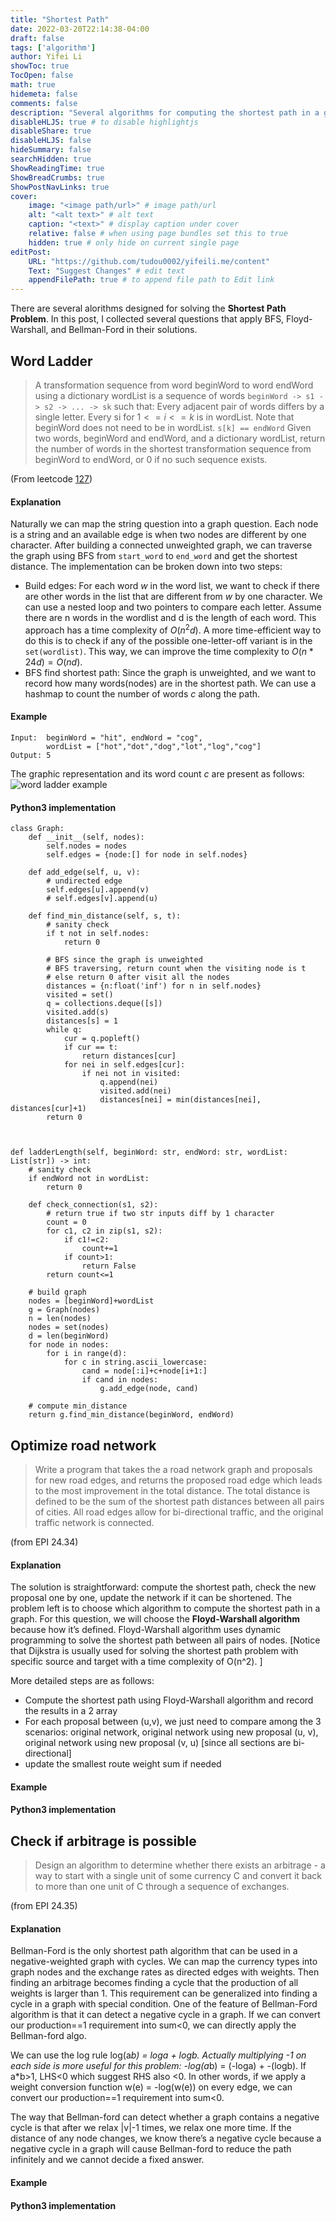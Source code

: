```yaml
---
title: "Shortest Path"
date: 2022-03-20T22:14:38-04:00
draft: false
tags: ['algorithm']  
author: Yifei Li
showToc: true
TocOpen: false
math: true
hidemeta: false
comments: false
description: "Several algorithms for computing the shortest path in a graph."
disableHLJS: true # to disable highlightjs
disableShare: true
disableHLJS: false
hideSummary: false
searchHidden: true
ShowReadingTime: true
ShowBreadCrumbs: true
ShowPostNavLinks: true
cover:
    image: "<image path/url>" # image path/url
    alt: "<alt text>" # alt text
    caption: "<text>" # display caption under cover
    relative: false # when using page bundles set this to true
    hidden: true # only hide on current single page
editPost:
    URL: "https://github.com/tudou0002/yifeili.me/content"
    Text: "Suggest Changes" # edit text
    appendFilePath: true # to append file path to Edit link
---
```

There are several alorithms designed for solving the **Shortest Path Problem**. In this post, I collected several questions that apply BFS, Floyd-Warshall, and Bellman-Ford in their solutions.

## Word Ladder
>A transformation sequence from word beginWord to word endWord using a dictionary wordList is a sequence of words `beginWord -> s1 -> s2 -> ... -> sk` such that:
>Every adjacent pair of words differs by a single letter.
Every si for $1 <= i <= k$ is in wordList. Note that beginWord does not need to be in wordList.
`s[k] == endWord`
> Given two words, beginWord and endWord, and a dictionary wordList, return the number of words in the shortest transformation sequence from beginWord to endWord, or 0 if no such sequence exists.  

(From leetcode [127](https://leetcode.com/problems/word-ladder/))

#### Explanation
Naturally we can map the string question into a graph question. Each node is a string and an available edge is when two nodes are different by one character. After building a connected unweighted graph, we can traverse the graph using BFS from `start_word` to `end_word` and get the shortest distance. The implementation can be broken down into two steps:
- Build edges: For each word $w$ in the word list, we want to check if there are other words in the list that are different from $w$ by one character. We can use a nested loop and two pointers to compare each letter. Assume there are n words in the wordlist and d is the length of each word. This approach has a time complexity of $O(n^2d)$. A more time-efficient way to do this is to check if any of the possible one-letter-off variant is in the `set(wordlist)`. This way, we can improve the time complexity to $O(n*24d)=O(nd)$.
- BFS find shortest path: Since the graph is unweighted, and we want to record how many words(nodes) are in the shortest path. We can use a hashmap to count the number of words $c$ along the path. 

#### Example
```
Input:  beginWord = "hit", endWord = "cog", 
        wordList = ["hot","dot","dog","lot","log","cog"]
Output: 5
```
The graphic representation and its word count $c$ are present as follows:
![word ladder example](/word_ladder.PNG#center)

#### Python3 implementation
```python3
class Graph:
    def __init__(self, nodes):
        self.nodes = nodes
        self.edges = {node:[] for node in self.nodes}
    
    def add_edge(self, u, v):
        # undirected edge
        self.edges[u].append(v)
        # self.edges[v].append(u)
        
    def find_min_distance(self, s, t):
        # sanity check
        if t not in self.nodes:
            return 0
        
        # BFS since the graph is unweighted
        # BFS traversing, return count when the visiting node is t
        # else return 0 after visit all the nodes
        distances = {n:float('inf') for n in self.nodes}
        visited = set()
        q = collections.deque([s])
        visited.add(s)
        distances[s] = 1
        while q:
            cur = q.popleft()
            if cur == t:
                return distances[cur]
            for nei in self.edges[cur]:
                if nei not in visited:
                    q.append(nei)
                    visited.add(nei)
                    distances[nei] = min(distances[nei], distances[cur]+1)
        return 0
        


def ladderLength(self, beginWord: str, endWord: str, wordList: List[str]) -> int:
    # sanity check
    if endWord not in wordList:
        return 0
    
    def check_connection(s1, s2):
        # return true if two str inputs diff by 1 character
        count = 0
        for c1, c2 in zip(s1, s2):
            if c1!=c2:
                count+=1
            if count>1:
                return False
        return count<=1
    
    # build graph
    nodes = [beginWord]+wordList
    g = Graph(nodes)
    n = len(nodes)
    nodes = set(nodes)
    d = len(beginWord)
    for node in nodes:
        for i in range(d):
            for c in string.ascii_lowercase:
                cand = node[:i]+c+node[i+1:]
                if cand in nodes:
                    g.add_edge(node, cand)   
    
    # compute min_distance
    return g.find_min_distance(beginWord, endWord)
```


## Optimize road network
> Write a program that takes the a road network graph and proposals for new road edges, and returns the proposed road edge which leads to the most improvement in the total distance. The total distance is defined to be the sum of the shortest path distances between all pairs of cities. All road edges allow for bi-directional traffic, and the original traffic network is connected.

(from EPI 24.34)

#### Explanation
The solution is straightforward: compute the shortest path, check the new proposal one by one, update the network if it can be shortened. The problem left is to choose which algorithm to compute the shortest path in a graph. For this question, we will choose the **Floyd-Warshall algorithm** because how it’s defined. Floyd-Warshall algorithm uses dynamic programming to solve the shortest path between all pairs of nodes. [Notice that Dijkstra is usually used for solving the shortest path problem with specific source and target with a time complexity of O(n^2). ]

More detailed steps are as follows:

- Compute the shortest path using Floyd-Warshall algorithm and record the results in a 2 array
- For each proposal between (u,v), we just need to compare among the 3 scenarios: original network, original network using new proposal (u, v), original network using new proposal (v, u) [since all sections are bi-directional]
- update the smallest route weight sum if needed
#### Example

#### Python3 implementation


## Check if arbitrage is possible
>Design an algorithm to determine whether there exists an arbitrage - a way to start with a single unit of some currency C and convert it back to more than one unit of C through a sequence of exchanges.

(from EPI 24.35)

#### Explanation
Bellman-Ford is the only shortest path algorithm that can be used in a negative-weighted graph with cycles. We can map the currency types into graph nodes and the exchange rates as directed edges with weights. Then finding an arbitrage becomes finding a cycle that the production of all weights is larger than 1. This requirement can be generalized into finding a cycle in a graph with special condition. One of the feature of Bellman-Ford algorithm is that it can detect a negative cycle in a graph. If we can convert our production==1 requirement into sum<0, we can directly apply the Bellman-ford algo. 

We can use the log rule log(a*b) = loga + logb. Actually multiplying -1 on each side is more useful for this problem:  -log(a*b) = (-loga) + -(logb). If a*b>1, LHS<0 which suggest RHS also <0. In other words, if we apply a weight conversion function w(e) = -log(w(e)) on every edge, we can convert our production==1 requirement into sum<0.

The way that Bellman-ford can detect whether a graph contains a negative cycle is that after we relax |v|-1 times, we relax one more time. If the distance of any node changes, we know there’s a negative cycle because a negative cycle in a graph will cause Bellman-ford to reduce the path infinitely and we cannot decide a fixed answer.

#### Example

#### Python3 implementation